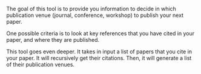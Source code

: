 The goal of this tool is to provide you information to decide in which publication venue (journal, conference, workshop) to publish your next paper.

One possible criteria is to look at key references that you have cited in your paper, and where they are published.

This tool goes even deeper. It takes in input a list of papers that you cite in your paper. It will recursively get their citations. Then, it will generate a list of their publication venues.


